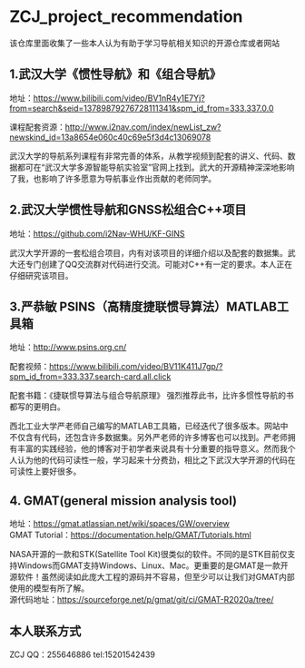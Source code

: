 # ZCJ_project_recommendation
该仓库里面收集了一些本人认为有助于学习导航相关知识的开源仓库或者网站

## 1.武汉大学《惯性导航》和《组合导航》
地址：https://www.bilibili.com/video/BV1nR4y1E7Yj?from=search&seid=13789879276728111341&spm_id_from=333.337.0.0

课程配套资源：http://www.i2nav.com/index/newList_zw?newskind_id=13a8654e060c40c69e5f3d4c13069078

武汉大学的导航系列课程有非常完善的体系，从教学视频到配套的讲义、代码、数据都可在“武汉大学多源智能导航实验室”官网上找到。武大的开源精神深深地影响了我，也影响了许多愿意为导航事业作出贡献的老师同学。

## 2.武汉大学惯性导航和GNSS松组合C++项目
地址：https://github.com/i2Nav-WHU/KF-GINS

武汉大学开源的一套松组合项目，内有对该项目的详细介绍以及配套的数据集。武大还专门创建了QQ交流群对代码进行交流。可能对C++有一定的要求。本人正在仔细研究该项目。

## 3.严恭敏 PSINS（高精度捷联惯导算法）MATLAB工具箱
地址：http://www.psins.org.cn/

配套视频：https://www.bilibili.com/video/BV11K411J7gp/?spm_id_from=333.337.search-card.all.click

配套书籍：《捷联惯导算法与组合导航原理》 强烈推荐此书，比许多惯性导航的书都写的更明白。

西北工业大学严老师自己编写的MATLAB工具箱，已经迭代了很多版本。网站中不仅含有代码，还包含许多数据集。另外严老师的许多博客也可以找到。严老师拥有丰富的实践经验，他的博客对于初学者来说具有十分重要的指导意义。然而我个人认为他的代码可读性一般，学习起来十分费劲，相比之下武汉大学开源的代码在可读性上要好很多。

## 4. GMAT(general mission analysis tool)
地址：https://gmat.atlassian.net/wiki/spaces/GW/overview   
GMAT Tutorial：https://documentation.help/GMAT/Tutorials.html

NASA开源的一款和STK(Satellite Tool Kit)很类似的软件。不同的是STK目前仅支持Windows而GMAT支持Windows、Linux、Mac。更重要的是GMAT是一款开源软件！虽然阅读如此庞大工程的源码并不容易，但至少可以让我们对GMAT内部使用的模型有所了解。   
源代码地址：https://sourceforge.net/p/gmat/git/ci/GMAT-R2020a/tree/

## 本人联系方式
ZCJ  QQ：255646886  tel:15201542439
